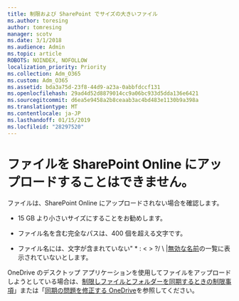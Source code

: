 ```yaml
---
title: 制限および SharePoint でサイズの大きいファイル
ms.author: toresing
author: tomresing
manager: scotv
ms.date: 3/1/2018
ms.audience: Admin
ms.topic: article
ROBOTS: NOINDEX, NOFOLLOW
localization_priority: Priority
ms.collection: Adm_O365
ms.custom: Adm_O365
ms.assetid: bda3a75d-23f8-44d9-a23a-0abbfdccf131
ms.openlocfilehash: 29ad4d52d8879014cc9a06bc933d5dda136e6421
ms.sourcegitcommit: d6ea5e9458a2b8ceaab3ac4bd483e1130b9a398a
ms.translationtype: MT
ms.contentlocale: ja-JP
ms.lasthandoff: 01/15/2019
ms.locfileid: "28297520"
---
```

# <a name="files-that-cant-be-uploaded-to-sharepoint-online"></a>ファイルを SharePoint Online にアップロードすることはできません。

ファイルは、SharePoint Online にアップロードされない場合を確認します。
  
- 15 GB より小さいサイズにすることをお勧めします。
    
- ファイル名を含む完全なパスは、400 個を超える文字です。
    
- ファイル名には、文字が含まれていない" \* : \< \> ?/ \ |[無効な名前](https://go.microsoft.com/fwlink/?linkid=866430)の一覧に表示されていないとします。
    
OneDrive のデスクトップ アプリケーションを使用してファイルをアップロードしようとしている場合は、[制限しファイルとフォルダーを同期するときの制限事項](http://go.microsoft.com/fwlink/p/?LinkID=717734)」または「[同期の問題を修正する OneDrive](https://go.microsoft.com/fwlink/?linkid=866431)を参照してください。
  

